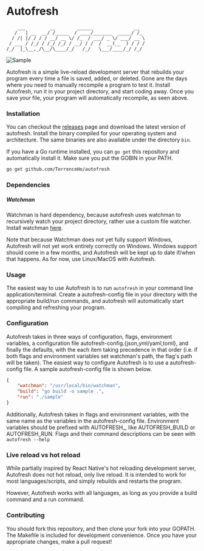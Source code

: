 # Autofresh

        ___         __        ______               __
       /   | __  __/ /_____  / ____/_______  _____/ /_
      / /| |/ / / / __/ __ \/ /_  / ___/ _ \/ ___/ __ \
     / ___ / /_/ / /_/ /_/ / __/ / /  /  __(__  ) / / /
    /_/  |_\__,_/\__/\____/_/   /_/   \___/____/_/ /_/

![Sample](https://media.giphy.com/media/9JwRV7puvSTSGg3wEl/giphy.gif)

Autofresh is a simple live-reload development server that rebuilds your program
every time a file is saved, added, or deleted. Gone are the days where you need
to manually recompile a program to test it. Install Autofresh, run it in your
project directory, and start coding away. Once you save your file, your program
will automatically recompile, as seen above.

### Installation

You can checkout the [releases](https://github.com/TerrenceHo/autofresh/releases) 
page and download the latest version of autofresh.
Install the binary compiled for your operating system and architecture. The same 
binaries are also available under the directory `bin`.

If you have a Go runtime installed, you can `go get` this repository and
automatically install it. Make sure you put the GOBIN in your PATH.

```bash 
go get github.com/TerrenceHo/autofresh 
```

### Dependencies

##### Watchman

Watchman is hard dependency, because autofresh uses watchman to recursively
watch your project directory, rather use a custom file watcher.  Install
watchman [here](https://facebook.github.io/watchman/docs/install.html).

Note that because Watchman does not yet fully support Windows, Autofresh will
not yet work entirely correctly on Windows. Windows support should come in a few
months, and Autofresh will be kept up to date if/when that happens. As for now,
use Linux/MacOS with Autofresh.

### Usage

The easiest way to use Autofresh is to run `autofresh` in your command line
application/terminal. Create a autofresh-config file in your directory with the
appropriate build/run commands, and autofresh will automatically start compiling 
and refreshing your program.

### Configuration

Autofresh takes in three ways of configuration, flags, environment variables, a
configuration file autofresh-config.{json,yml/yaml,toml}, and finally the
defaults, with the each item taking precedence in that order (i.e. if both flags
and environment variables set watchman's path, the flag's path will be taken).
The easiest way to configure Autofresh is to use a autofresh-config file. A
sample autofresh-config file is shown below.

```json 
{
    "watchman": "/usr/local/bin/watchman",
    "build": "go build -o sample .",
    "run": "./sample"
}
```

Additionally, Autofresh takes in flags and environment variables, with the same
name as the variables in the autofresh-config file. Environment variables should
be prefixed with AUTOFRESH\_, like AUTOFRESH\_BUILD or AUTOFRESH\_RUN. Flags and
their command descriptions can be seen with `autofresh --help`

### Live reload vs hot reload

While partially inspired by React Native's hot reloading development server,
Autofresh does not hot reload, only live reload. It is intended to work for most
languages/scripts, and simply rebuilds and restarts the program.

However, Autofresh works with all languages, as long as you provide a build
command and a run command.

### Contributing
You should fork this repository, and then clone your fork into your GOPATH. The 
Makefile is included for development convenience. Once you have your appropriate
changes, make a pull request!
